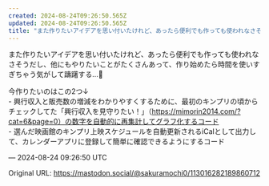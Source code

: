```yaml
---
created: 2024-08-24T09:26:50.565Z
updated: 2024-08-24T09:26:50.565Z
title: "また作りたいアイデアを思い付いたけれど、あったら便利でも作っても使われなさそうだ[...]"
---
```


<p>また作りたいアイデアを思い付いたけれど、あったら便利でも作っても使われなさそうだし、他にもやりたいことがたくさんあって、作り始めたら時間を使いすぎちゃう気がして躊躇する…🥲</p><p>今作りたいのはこの2つ↓<br />- 興行収入と販売数の増減をわかりやすくするために、最初のキンプリの頃からチェックしてた「興行収入を見守りたい！」（<a href="https://mimorin2014.com/?cat=6&amp;page=0）の数字を自動的に再集計してグラフ化するコード" target="_blank" rel="nofollow noopener" translate="no"><span class="invisible">https://</span><span class="ellipsis">mimorin2014.com/?cat=6&amp;page=0）</span><span class="invisible">の数字を自動的に再集計してグラフ化するコード</span></a><br />- 選んだ映画館のキンプリ上映スケジュールを自動更新されるiCalとして出力して、カレンダーアプリに登録して簡単に確認できるようにするコード</p>

&mdash; 2024-08-24 09:26:50 UTC

Original URL: https://mastodon.social/@sakuramochi0/113016282189860712
